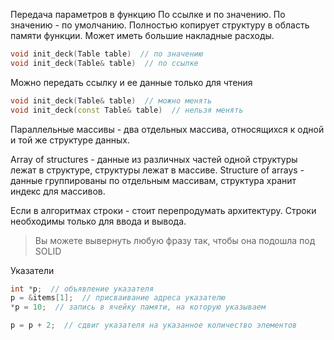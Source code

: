 Передача параметров в функцию
По ссылке и по значению.
По значению - по умолчанию. Полностью копирует структуру в область памяти функции. Может иметь большие накладные расходы.
```c++
void init_deck(Table table)  // по значению
void init_deck(Table& table)  // по ссылке
```

Можно передать ссылку и ее данные только для чтения
```C++
void init_deck(Table& table)  // можно менять
void init_deck(const Table& table)  // нельзя менять
```

Параллельные массивы - два отдельных массива, относящихся к одной и той же структуре данных.

Array of structures - данные из различных частей одной структуры лежат в структуре, структуры лежат в массиве.
Structure of arrays - данные группированы по отдельным массивам, структура хранит индекс для массивов.

Если в алгоритмах строки - стоит перепродумать архитектуру. Строки необходимы только для ввода и вывода.

> Вы можете вывернуть любую фразу так, чтобы она подошла под SOLID

Указатели
```C++
int *p;  // объявление указателя
p = &items[1];  // присваивание адреса указателю
*p = 10;  // запись в ячейку памяти, на которую указываем

p = p + 2;  // сдвиг указателя на указанное количество элементов
```
